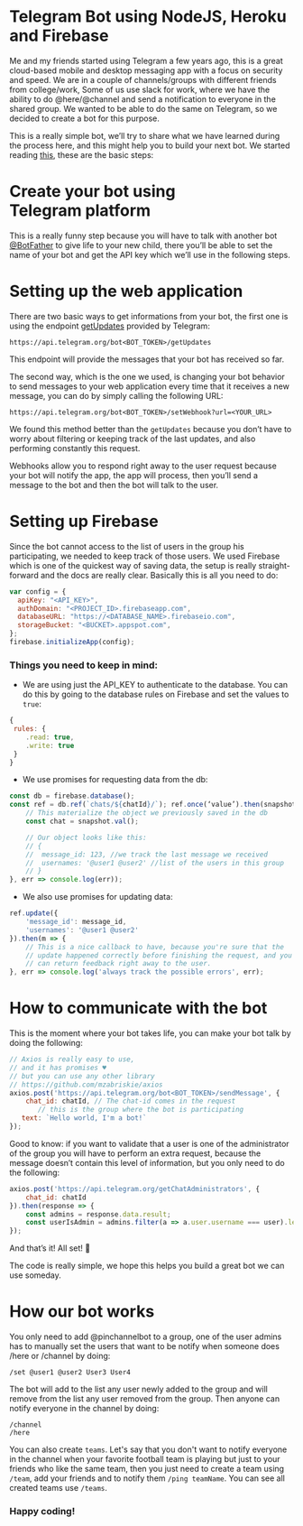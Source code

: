 # Telegram Bot using NodeJS, Heroku and Firebase

Me and my friends started using Telegram a few years ago, this is a great cloud-based mobile and desktop messaging app with a focus on security and speed. We are in a couple of channels/groups with different friends from college/work, Some of us use slack for work, where we have the ability to do @here/@channel and send a notification to everyone in the shared group. We wanted to be able to do the same on Telegram, so we decided to create a bot for this purpose.

This is a really simple bot, we’ll try to share what we have learned during the process here, and this might help you to build your next bot.
We started reading [this](https://core.telegram.org/bots), these are the basic steps:

# Create your bot using Telegram platform

This is a really funny step because you will have to talk with another bot [@BotFather](https://telegram.me/botfather) to give life to your new child, there you’ll be able to set the name of your bot and get the API key which we’ll use in the following steps.

# Setting up the web application

There are two basic ways to get informations from your bot, the first one is using the endpoint [getUpdates](https://core.telegram.org/bots/api#getupdates) provided by Telegram:
```
https://api.telegram.org/bot<BOT_TOKEN>/getUpdates
```

This endpoint will provide the messages that your bot has received so far.

The second way, which is the one we used, is changing your bot behavior to send messages to your web application every time that it receives a new message, you can do by simply calling the following URL:
```
https://api.telegram.org/bot<BOT_TOKEN>/setWebhook?url=<YOUR_URL>
```

We found this method better than the `getUpdates` because you don’t have to worry about filtering or keeping track of the last updates, and also performing constantly this request.

Webhooks allow you to respond right away to the user request because your bot will notify the app, the app will process, then you’ll send a message to the bot and then the bot will talk to the user.

# Setting up Firebase

Since the bot cannot access to the list of users in the group his participating, we needed to keep track of those users. We used Firebase which is one of the quickest way of saving data, the setup is really straight-forward and the docs are really clear.
Basically this is all you need to do:

```javascript
var config = {
  apiKey: "<API_KEY>",
  authDomain: "<PROJECT_ID>.firebaseapp.com",
  databaseURL: "https://<DATABASE_NAME>.firebaseio.com",
  storageBucket: "<BUCKET>.appspot.com",
};
firebase.initializeApp(config);

```

### Things you need to keep in mind:

* We are using just the API_KEY to authenticate to the database. You can do this by going to the database rules on Firebase and set the values to `true`:

```javascript
{
 rules: {
    .read: true,
    .write: true
 }
}
```

* We use promises for requesting data from the db:

```javascript
const db = firebase.database();
const ref = db.ref(`chats/${chatId}/`); ref.once(‘value’).then(snapshot => {
    // This materialize the object we previously saved in the db
    const chat = snapshot.val();

    // Our object looks like this:
    // {
    //  message_id: 123, //we track the last message we received
    //  usernames: '@user1 @user2' //list of the users in this group
    // }
}, err => console.log(err));
```

* We also use promises for updating data:

```javascript
ref.update({
    'message_id': message_id,
    'usernames': '@user1 @user2'
}).then(m => {
    // This is a nice callback to have, because you're sure that the
    // update happened correctly before finishing the request, and you
    // can return feedback right away to the user.
}, err => console.log('always track the possible errors', err);
```

# How to communicate with the bot

This is the moment where your bot takes life, you can make your bot talk by doing the following:

```javascript
// Axios is really easy to use,
// and it has promises ♥
// but you can use any other library
// https://github.com/mzabriskie/axios
axios.post('https://api.telegram.org/bot<BOT_TOKEN>/sendMessage', {
    chat_id: chatId, // The chat-id comes in the request
       // this is the group where the bot is participating
   text: `Hello world, I'm a bot!`
});
```

Good to know: if you want to validate that a user is one of the administrator of the group you will have to perform an extra request, because the message doesn’t contain this level of information, but you only need to do the following:

```javascript
axios.post('https://api.telegram.org/getChatAdministrators', {
    chat_id: chatId
}).then(response => {
    const admins = response.data.result;
    const userIsAdmin = admins.filter(a => a.user.username === user).length > 0;
});
```

And that’s it! All set! :1st_place_medal:

The code is really simple, we hope this helps you build a great bot we can use someday.

# How our bot works

You only need to add @pinchannelbot to a group, one of the user admins has to manually set the users that want to be notify when someone does /here or /channel by doing:

```
/set @user1 @user2 User3 User4
```

The bot will add to the list any user newly added to the group and will remove from the list any user removed from the group.
Then anyone can notify everyone in the channel by doing:
```
/channel
/here
```

You can also create `teams`. Let's say that you don't want to notify everyone in the channel when your favorite football team is playing but just to your friends who like the same team, then you just need to create a team using `/team`, add your friends and to notify them `/ping teamName`. You can see all created teams use `/teams`.

### Happy coding!